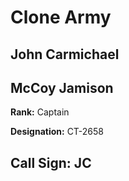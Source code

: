 # Clone Army

## John Carmichael

## McCoy Jamison

**Rank:** Captain

**Designation:** CT-2658

**Call Sign:** JC
----
